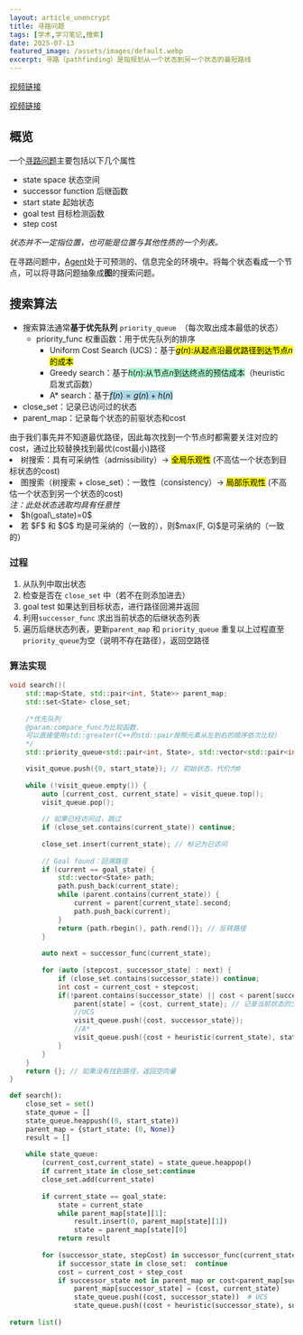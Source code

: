 ```yaml
---
layout: article_unencrypt
title: 寻路问题
tags: [学术,学习笔记,搜索]
date: 2025-07-13
featured_image: /assets/images/default.webp
excerpt: 寻路（pathfinding）是指规划从一个状态到另一个状态的最短路线
---
```

[视频链接](https://www.bilibili.com/video/BV1HcqpYwEw6?spm_id_from=333.788.videopod.sections&vd_source=aa835b8626177b69f6523910c4355d58&p=2)

[视频链接](https://www.bilibili.com/video/BV1HcqpYwEw6?spm_id_from=333.788.videopod.sections&vd_source=aa835b8626177b69f6523910c4355d58&p=3)

## 概览
一个[寻路问题](https://en.wikipedia.org/wiki/Pathfinding)主要包括以下几个属性
- state space 状态空间
- successor function 后继函数
- start state 起始状态
- goal test 目标检测函数
- step cost

<div class="callout tip">
<em>状态并不一定指位置，也可能是位置与其他性质的一个列表。</em>
</div>

在寻路问题中，[Agent](https://en.wikipedia.org/wiki/Intelligent_agent)处于可预测的、信息完全的环境中。将每个状态看成一个节点，可以将寻路问题抽象成**图**的搜索问题。

## 搜索算法
- 搜索算法通常**基于优先队列** `priority_queue `（每次取出成本最低的状态）
    - priority_func 权重函数：用于优先队列的排序
        - Uniform Cost Search (UCS)：基于<mark>$g(n)$:从起点沿最优路径到达节点$n$的成本</mark>
        - Greedy search：基于<span style="background:#affad1">$h(n)$:从节点$n$到达终点的预估成本</span>（heuristic 启发式函数）
        - A* search：基于<span style="background:#add8e6">$f(n)=g(n)+h(n)$</span>
- close_set：记录已访问过的状态
- parent_map：记录每个状态的前驱状态和cost

<div class="callout warning" title="Warning:关于g(n)">
由于我们事先并不知道最优路径，因此每次找到一个节点时都需要关注对应的cost，通过比较替换找到最优(cost最小)路径
</div>

<div class="callout note" title="启发式函数的要求">
<li>树搜索：具有可采纳性（admissibility）-> <mark>全局乐观性</mark> (不高估一个状态到目标状态的cost)</li>
<li> 图搜索（树搜索 + close_set）：一致性（consistency）-> <mark>局部乐观性</mark> (不高估一个状态到另一个状态的cost)</li>
<em>注：此处状态选取均具有任意性</em>
</div>

<div class="callout tip" title="启发式函数的选取">
<li> $h(goal\_state)=0$ </li>
<li> 若 $F$ 和 $G$ 均是可采纳的（一致的），则$max(F, G)$是可采纳的（一致的）</li>
</div>

### 过程
1. 从队列中取出状态
2. 检查是否在 `close_set` 中（若不在则添加进去）
3. goal test 如果达到目标状态，进行路径回溯并返回
4. 利用`successor_func` 求出当前状态的后继状态列表
5. 遍历后继状态列表，更新`parent_map` 和 `priority_queue`
   重复以上过程直至`priority_queue`为空（说明不存在路径），返回空路径

### 算法实现

```cpp
void search()(
    std::map<State, std::pair<int, State>> parent_map;
    std::set<State> close_set;  
    
	/*优先队列
	@param:compare_func为比较函数. 
    可以直接使用std::greater(C++的std::pair按照元素从左到右的顺序依次比较)
	*/
    std::priority_queue<std::pair<int, State>, std::vector<std::pair<int, State>>, compare_func> visit_queue; 

    visit_queue.push({0, start_state}); // 初始状态，代价为0  
  
    while (!visit_queue.empty()) {  
        auto [current_cost, current_state] = visit_queue.top();  
        visit_queue.pop();  
  
        // 如果已经访问过，跳过  
        if (close_set.contains(current_state)) continue; 
  
        close_set.insert(current_state); // 标记为已访问  
  
        // Goal found：回溯路径  
        if (current == goal_state) {  
            std::vector<State> path;  
            path.push_back(current_state);  
            while (parent.contains(current_state)) {  
                current = parent[current_state].second;  
                path.push_back(current);  
            }  
            return {path.rbegin(), path.rend()}; // 反转路径  
        }  
  
        auto next = successor_func(current_state);  
  
        for (auto [stepcost, successor_state] : next) {  
            if (close_set.contains(successor_state)) continue;
            int cost = current_cost + stepcost; 
            if(!parent.contains(successor_state) || cost < parent[successor_state].first){
                parent[state] = {cost, current_state}; // 记录当前状态的父状态
                //UCS
                visit_queue.push({cost, successor_state}); 
                //A*
                visit_queue.push({cost + heuristic(current_state), state});  
            }
        }  
    }  
    return {}; // 如果没有找到路径，返回空向量  
}
```


```python
def search():
    close_set = set()  
    state_queue = [] 
    state_queue.heappush((0, start_state))  
    parent_map = {start_state: (0, None)}  
    result = []  
  
    while state_queue:  
        (current_cost,current_state) = state_queue.heappop()  
        if current_state in close_set:continue  
        close_set.add(current_state)  
  
        if current_state == goal_state:  
            state = current_state        
            while parent_map[state][1]:  
                result.insert(0, parent_map[state][1])  
                state = parent_map[state][0]  
            return result  
  
        for (successor_state, stepCost) in successor_func(current_state):  
            if successor_state in close_set:  continue
            cost = current_cost + step_cost
            if successor_state not in parent_map or cost<parent_map[successor_state][0]:  
                parent_map[successor_state] = (cost, current_state) 
                state_queue.push((cost, successor_state))  # UCS
                state_queue.push((cost + heuristic(successor_state), successor_state)) # A*
  
return list()
```


